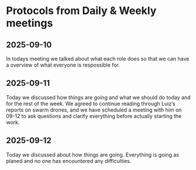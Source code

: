 <h1>Protocols from Daily & Weekly meetings</h1>

<h2>2025-09-10</h2>
In todays meeting we talked about what each role does so that we can have a overview of what everyone is respossible for. 

<h2>2025-09-11</h2>
Today we discussed how things are going and what we should do today and for the rest of the week. We agreed to continue reading through Luiz’s reports on swarm drones, and we have scheduled a meeting with him on 09-12 to ask questions and clarify everything before actually starting the work. 

<h2>2025-09-12</h2>
Today we discussed about how things are going. Everything is going as planed and no one has encountered any difficulties.   
